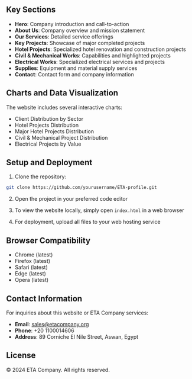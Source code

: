 
## Key Sections

- **Hero**: Company introduction and call-to-action
- **About Us**: Company overview and mission statement
- **Our Services**: Detailed service offerings
- **Key Projects**: Showcase of major completed projects
- **Hotel Projects**: Specialized hotel renovation and construction projects
- **Civil & Mechanical Works**: Capabilities and highlighted projects
- **Electrical Works**: Specialized electrical services and projects
- **Supplies**: Equipment and material supply services
- **Contact**: Contact form and company information

## Charts and Data Visualization

The website includes several interactive charts:
- Client Distribution by Sector
- Hotel Projects Distribution
- Major Hotel Projects Distribution
- Civil & Mechanical Project Distribution
- Electrical Projects by Value

## Setup and Deployment

1. Clone the repository:
```bash
git clone https://github.com/yourusername/ETA-profile.git
```

2. Open the project in your preferred code editor

3. To view the website locally, simply open `index.html` in a web browser

4. For deployment, upload all files to your web hosting service

## Browser Compatibility

- Chrome (latest)
- Firefox (latest)
- Safari (latest)
- Edge (latest)
- Opera (latest)

## Contact Information

For inquiries about this website or ETA Company services:

- **Email**: sales@etacompany.org
- **Phone**: +20 1100014606
- **Address**: 89 Corniche El Nile Street, Aswan, Egypt

## License

© 2024 ETA Company. All rights reserved.